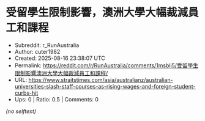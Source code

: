 # 受留學生限制影響，澳洲大學大幅裁減員工和課程

- Subreddit: r_RunAustralia
- Author: cuter1982
- Created: 2025-08-16 23:38:07 UTC
- Permalink: https://reddit.com/r/RunAustralia/comments/1msblj5/受留學生限制影響澳洲大學大幅裁減員工和課程/
- URL: https://www.straitstimes.com/asia/australianz/australian-universities-slash-staff-courses-as-rising-wages-and-foreign-student-curbs-hit
- Ups: 0 | Ratio: 0.5 | Comments: 0

_(no selftext)_
